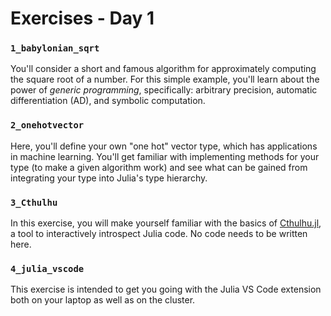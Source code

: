 # Exercises - Day 1

### `1_babylonian_sqrt`

You'll consider a short and famous algorithm for approximately computing the square root of a number. For this simple example, you'll learn about the power of *generic programming*, specifically: arbitrary precision, automatic differentiation (AD), and symbolic computation.

### `2_onehotvector`

Here, you'll define your own "one hot" vector type, which has applications in machine learning. You'll get familiar with implementing methods for your type (to make a given algorithm work) and see what can be gained from integrating your type into Julia's type hierarchy.

### `3_Cthulhu`

In this exercise, you will make yourself familiar with the basics of [Cthulhu.jl](https://github.com/JuliaDebug/Cthulhu.jl), a tool to interactively introspect Julia code. No code needs to be written here.

### `4_julia_vscode`

This exercise is intended to get you going with the Julia VS Code extension both on your laptop as well as on the cluster.